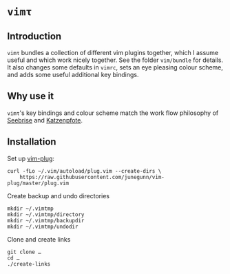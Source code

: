 `vimτ`
======

Introduction
------------

`vimτ` bundles a collection of different vim plugins together, which I
assume useful and which work nicely together.  See the folder
`vim/bundle` for details.  It also changes some defaults in `vimrc`,
sets an eye pleasing colour scheme, and adds some useful additional key
bindings.

Why use it
----------

`vimτ`'s key bindings and colour scheme match the work flow philosophy
of [Seebrise](http://00tau.github.io/seebrise/) and
[Katzenpfote](http://00tau.github.io/katzenpfote/).

Installation
------------

Set up [vim-plug](https://github.com/junegunn/vim-plug):

```
curl -fLo ~/.vim/autoload/plug.vim --create-dirs \
    https://raw.githubusercontent.com/junegunn/vim-plug/master/plug.vim
```

Create backup and undo directories

```
mkdir ~/.vimtmp
mkdir ~/.vimtmp/directory
mkdir ~/.vimtmp/backupdir
mkdir ~/.vimtmp/undodir
```

Clone and create links

```
git clone …
cd …
./create-links
```
